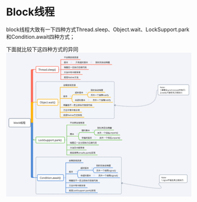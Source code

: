 # Block线程

block线程大致有一下四种方式Thread.sleep、Object.wait、LockSupport.park和Condition.await四种方式；

下面就比较下这四种方式的异同
![thread状态图](/images/juc/block线程.png)
